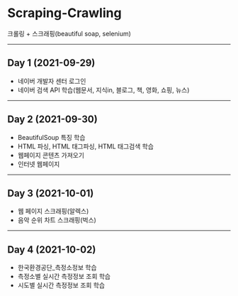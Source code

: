 # Scraping-Crawling

크롤링 + 스크래핑(beautiful soap, selenium)

-----

## Day 1 (2021-09-29)

- 네이버 개발자 센터 로그인
- 네이버 검색 API 학습(웹문서, 지식in, 블로그, 책, 영화, 쇼핑, 뉴스)

-----

## Day 2 (2021-09-30)

- BeautifulSoup 특징 학습
- HTML 파싱, HTML 태그파싱, HTML 태그검색 학습
- 웹페이지 콘텐츠 가져오기
- 인터넷 웹페이지 

-----

## Day 3 (2021-10-01)

- 웹 페이지 스크래핑(알렉스)
- 음악 순위 차트 스크래핑(벅스)

-----

## Day 4 (2021-10-02)

- 한국환경공단_측정소정보 학습
- 측정소별 실시간 측정정보 조회 학습
- 시도별 실시간 측정정보 조회 학습
